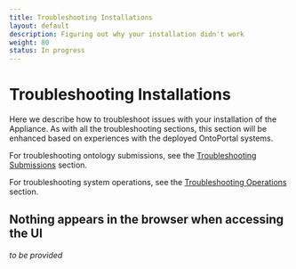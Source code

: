 ```yaml
---
title: Troubleshooting Installations
layout: default
description: Figuring out why your installation didn't work
weight: 80
status: In progress
---
```


# Troubleshooting Installations

Here we describe how to troubleshoot issues with your installation of the Appliance. 
As with all the troubleshooting sections, 
this section will be enhanced based on experiences with the deployed OntoPortal systems.

For troubleshooting ontology submissions, see the <a href="../../ontologies/troubleshooting_submissions">Troubleshooting Submissions</a> section.

For troubleshooting system operations, see the <a href="../../management/troubleshooting_operations">Troubleshooting Operations</a> section.

## Nothing appears in the browser when accessing the UI

_to be provided_

## 


